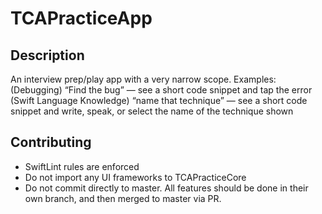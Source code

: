 # TCAPracticeApp

## Description
An interview prep/play app with a very narrow scope.
Examples:
(Debugging) “Find the bug” — see a short code snippet and tap the error
(Swift Language Knowledge) “name that technique” — see a short code snippet and write, speak, or select the name of the technique shown

## Contributing
- SwiftLint rules are enforced
- Do not import any UI frameworks to TCAPracticeCore
- Do not commit directly to master. All features should be done in their own branch, and then merged to master via PR.

